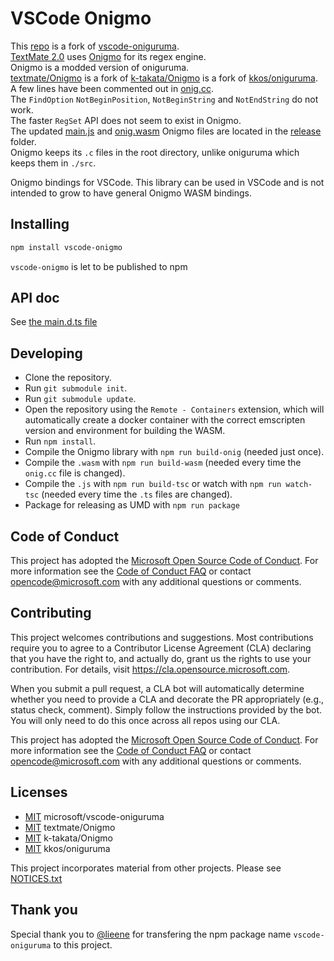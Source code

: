 # VSCode Onigmo

This [repo](https://github.com/RedCMD/vscode-Onigmo) is a fork of [vscode-oniguruma](https://github.com/microsoft/vscode-oniguruma).  
[TextMate 2.0](https://macromates.com/) uses [Onigmo](https://github.com/textmate/Onigmo/tree/Onigmo-5.13.5) for its regex engine.  
Onigmo is a modded version of oniguruma.  
[textmate/Onigmo](https://github.com/textmate/Onigmo) is a fork of [k-takata/Onigmo](https://github.com/k-takata/Onigmo) is a fork of [kkos/oniguruma](https://github.com/kkos/oniguruma).  
A few lines have been commented out in [onig.cc](/src/onig.cc).  
The `FindOption` `NotBeginPosition`, `NotBeginString` and `NotEndString` do not work.  
The faster `RegSet` API does not seem to exist in Onigmo.  
The updated [main.js](/release/main.js) and [onig.wasm](/release/onig.wasm) Onigmo files are located in the [release](/release/) folder.  
Onigmo keeps its `.c` files in the root directory, unlike oniguruma which keeps them in `./src`.  

Onigmo bindings for VSCode. This library can be used in VSCode and is not intended to grow to have general Onigmo WASM bindings.

## Installing

```sh
npm install vscode-onigmo
```
`vscode-onigmo` is let to be published to npm

## API doc

See [the main.d.ts file](./main.d.ts)

## Developing

* Clone the repository.
* Run `git submodule init`.
* Run `git submodule update`.
* Open the repository using the `Remote - Containers` extension, which will automatically create a docker container with the correct emscripten version and environment for building the WASM.
* Run `npm install`.
* Compile the Onigmo library with `npm run build-onig` (needed just once).
* Compile the `.wasm` with `npm run build-wasm` (needed every time the `onig.cc` file is changed).
* Compile the `.js` with `npm run build-tsc` or watch with `npm run watch-tsc` (needed every time the `.ts` files are changed).
* Package for releasing as UMD with `npm run package`

## Code of Conduct

This project has adopted the [Microsoft Open Source Code of Conduct](https://opensource.microsoft.com/codeofconduct/). For more information see the [Code of Conduct FAQ](https://opensource.microsoft.com/codeofconduct/faq/) or contact [opencode@microsoft.com](mailto:opencode@microsoft.com) with any additional questions or comments.

## Contributing

This project welcomes contributions and suggestions.  Most contributions require you to agree to a
Contributor License Agreement (CLA) declaring that you have the right to, and actually do, grant us
the rights to use your contribution. For details, visit https://cla.opensource.microsoft.com.

When you submit a pull request, a CLA bot will automatically determine whether you need to provide
a CLA and decorate the PR appropriately (e.g., status check, comment). Simply follow the instructions
provided by the bot. You will only need to do this once across all repos using our CLA.

This project has adopted the [Microsoft Open Source Code of Conduct](https://opensource.microsoft.com/codeofconduct/).
For more information see the [Code of Conduct FAQ](https://opensource.microsoft.com/codeofconduct/faq/) or
contact [opencode@microsoft.com](mailto:opencode@microsoft.com) with any additional questions or comments.

## Licenses
* [MIT](https://github.com/microsoft/vscode-oniguruma/blob/master/LICENSE.txt) microsoft/vscode-oniguruma
* [MIT](https://github.com/textmate/Onigmo?tab=License-1-ov-file) textmate/Onigmo
* [MIT](https://github.com/k-takata/Onigmo?tab=License-1-ov-file) k-takata/Onigmo
* [MIT](https://github.com/kkos/oniguruma?tab=License-1-ov-file) kkos/oniguruma

This project incorporates material from other projects. Please see [NOTICES.txt](https://github.com/microsoft/vscode-oniguruma/blob/master/NOTICES.txt)

## Thank you

Special thank you to [@lieene](https://github.com/lieene) for transfering the npm package name `vscode-oniguruma` to this project.
